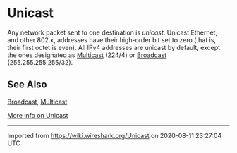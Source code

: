 # Unicast

Any network packet sent to one destination is *unicast*. Unicast Ethernet, and other 802.x, addresses have their high-order bit set to zero (that is, their first octet is even). All IPv4 addresses are unicast by default, except the ones designated as [Multicast](/Multicast) (224/4) or [Broadcast](/Broadcast) (255.255.255.255/32).

## See Also

[Broadcast](/Broadcast), [Multicast](/Multicast)

[More info on Unicast](http://blog.eukhost.com/2006/10/22/unicast/)

---

Imported from https://wiki.wireshark.org/Unicast on 2020-08-11 23:27:04 UTC
